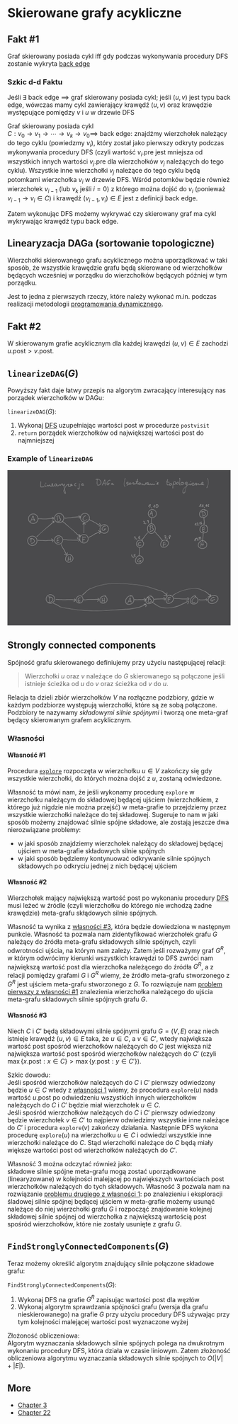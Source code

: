 # Skierowane grafy acykliczne

## $\text {Fakt}$ #1

Graf skierowany posiada cykl iff gdy podczas wykonywania procedury DFS zostanie wykryta [back edge](dfs-directed-graphs.md#rodzaje-kraw%c4%99dzi)

### Szkic d-d $\text {Faktu}$

Jeśli $\exists$ back edge $\implies$ graf skierowany posiada cykl; jeśli $(u,v)$ jest typu back edge, wówczas mamy cykl zawierający krawędź $(u,v)$ oraz krawędzie występujące pomiędzy $v$ i $u$ w drzewie DFS

Graf skierowany posiada cykl\
$C: v_0 \to v_1 \to \dotsb \to v_k \to v_0 \implies$ back edge: znajdźmy wierzchołek należący do tego cyklu (powiedzmy $v_i$), który został jako pierwszy odkryty podczas wykonywania procedury DFS (czyli wartość $v_i.\mathrm{pre}$ jest mniejsza od wszystkich innych wartości $v_j.\mathrm{pre}$ dla wierzchołków $v_j$ należących do tego cyklu). Wszystkie inne wierzchołki $v_j$ należące do tego cyklu będą potomkami wierzchołka $v_i$ w drzewie DFS. Wśród potomków będzie również wierzchołek $v_{i-1}$ (lub $v_k$ jeśli $i=0$) z którego można dojść do $v_i$ (ponieważ $v_{i-1} \to v_i \in C$) i krawędź $(v_{i-1}, v_i) \in E$ jest z definicji back edge.

Zatem wykonując DFS możemy wykrywać czy skierowany graf ma cykl wykrywając krawędź typu back edge.

## Linearyzacja DAGa (sortowanie topologiczne)

Wierzchołki skierowanego grafu acyklicznego można uporządkować w taki sposób, że wszystkie krawędzie grafu będą skierowane od wierzchołków będących wcześniej w porządku do wierzchołków będących później w tym porządku.

Jest to jedna z pierwszych rzeczy, które należy wykonać m.in. podczas realizacji metodologii [programowania dynamicznego](../2020-04-08/programowanie-dynamiczne.md).

## $\text {Fakt}$ #2

W skierowanym grafie acyklicznym dla każdej krawędzi $(u,v) \in E$ zachodzi $u.\mathrm{post} > v.\mathrm{post}$.

## `linearizeDAG`$(G)$

Powyższy fakt daje łatwy przepis na algorytm zwracający interesujący nas porządek wierzchołków w DAGu:

`linearizeDAG`$(G)$:
1. Wykonaj [DFS](dfs-directed-graphs.md) uzupełniając wartości $\mathrm{post}$ w procedurze `postvisit`
2. `return` porządek wierzchołków od największej wartości $\mathrm{post}$ do najmniejszej

### Example of `linearizeDAG`

![example](linearizing-dag-example.png)

## Strongly connected components

Spójność grafu skierowanego definiujemy przy użyciu następującej relacji:

> Wierzchołki $u$ oraz $v$ należące do $G$ skierowanego są połączone jeśli istnieje ścieżka od $u$ do $v$ oraz ścieżka od $v$ do $u$.

Relacja ta dzieli zbiór wierzchołków $V$ na rozłączne podzbiory, gdzie w każdym podzbiorze występują wierzchołki, które są ze sobą połączone. Podzbiory te nazywamy *składowymi silnie spójnymi* i tworzą one meta-graf będący skierowanym grafem acyklicznym.

### Własności

#### Własność #1

Procedura [`explore`](../2020-05-06/depth-first-search.md#exploregv) rozpoczęta w wierzchołku $u \in V$ zakończy się gdy wszystkie wierzchołki, do których można dojść z $u$, zostaną odwiedzone.

Własność ta mówi nam, że jeśli wykonamy procedurę `explore` w wierzchołku należącym do składowej będącej ujściem (wierzchołkiem, z którego już nigdzie nie można przejść) w meta-grafie to przejdziemy przez wszystkie wierzchołki należące do tej składowej. Sugeruje to nam w jaki sposób możemy znajdować silnie spójne składowe, ale zostają jeszcze dwa nierozwiązane problemy:
- w jaki sposób znajdziemy wierzchołek należący do składowej będącej ujściem w meta-grafie składowych silnie spójnych
- w jaki sposób będziemy kontynuować odkrywanie silnie spójnych składowych po odkryciu jednej z nich będącej ujściem

#### Własność #2

Wierzchołek mający największą wartość $\mathrm{post}$ po wykonaniu procedury [DFS](../2020-05-06/depth-first-search.md) musi leżeć w źródle (czyli wierzchołku do którego nie wchodzą żadne krawędzie) meta-grafu skłądowych silnie spójnych.

Własność ta wynika z [własności #3](#w%c5%82asno%c5%9b%c4%87-3), która będzie dowiedziona w następnym punkcie. Własność ta pozwala nam zidentyfikować wierzchołek grafu $G$ należący do źródła meta-grafu składowych silnie spójnych, czyli odwrotności ujścia, na którym nam zależy. Zatem jeśli rozważymy graf $G^R$, w którym odwrócimy kierunki wszystkich krawędzi to DFS zwróci nam największą wartość $\mathrm{post}$ dla wierzchołka należącego do źródła $G^R$, a z relacji pomiędzy grafami $G$ i $G^R$ wiemy, że źródło meta-grafu stworzonego z $G^R$ jest ujściem meta-grafu stworzonego z $G$. To rozwiązuje nam [problem pierwszy z własności #1](#w%c5%82asno%c5%9b%c4%87-1) znalezienia wierzchołka należącego do ujścia meta-grafu składowych silnie spójnych grafu $G$.

#### Własność #3

Niech $C$ i $C'$ będą składowymi silnie spójnymi grafu $G = (V,E)$ oraz niech istnieje krawędź $(u,v) \in E$ taka, że $u\in C$, a $v \in C'$, wtedy największa wartość $\mathrm{post}$ spośród wierzchołków należących do $C$ jest większa niż największa wartość $\mathrm{post}$ spośród wierzchołków należących do $C'$ (czyli $\max\{x.\mathrm{post}: x\in C\} > \max\{y.\mathrm{post}: y \in C'\}$).

Szkic dowodu:\
Jeśli spośród wierzchołków należących do $C$ i $C'$ pierwszy odwiedzony będzie $u\in C$ wtedy z [własności 1](#w%c5%82asno%c5%9b%c4%87-1) wiemy, że procedura `explore`$(u)$ nada wartość $u.\mathrm{post}$ po odwiedzeniu wszystkich innych wierzchołków należących do $C$ i $C'$ będzie miał wierzchołek $u \in C$.\
Jeśli spośród wierzchołków należących do $C$ i $C'$ pierwszy odwiedzony będzie wierzchołek $v \in C'$ to najpierw odwiedzimy wszystkie inne należące do $C'$ i procedura `explore`$(v)$ zakończy działania. Następnie DFS wykona procedurę `explore`$(u)$ na wierzchołku $u \in C$ i odwiedzi wszystkie inne wierzchołki należące do $C$. Stąd wierzchołki należące do $C$ będą miały większe wartości $\mathrm{post}$ od wierzchołków należących do $C'$.

Własność 3 można odczytać również jako:\
składowe silnie spójne meta-grafu mogą zostać uporządkowane (linearyzowane) w kolejności malejącej po największych wartościach $\mathrm{post}$ wierzchołków należących do tych składowych. Własność 3 pozwala nam na rozwiązanie [problemu drugiego z własności 1](#w%c5%82asno%c5%9b%c4%87-1): po znalezieniu i eksploracji śladowej silnie spójnej będącej ujściem w meta-grafie możemy usunąć należące do niej wierzchołki grafu $G$ i rozpocząć znajdowanie kolejnej składowej silnie spójnej od wierzchołka z największą wartością $\mathrm{post}$ spośród wierzchołków, które nie zostały usunięte z grafu $G$.

## `FindStronglyConnectedComponents`$(G)$

Teraz możemy określić algorytm znajdujący silnie połączone składowe grafu:

`FindStronglyConnectedComponents`$(G)$:
1. Wykonaj DFS na grafie $G^R$ zapisując wartości $\mathrm{post}$ dla węzłów
2. Wykonaj algorytm sprawdzania spójności grafu (wersja dla grafu nieskierowanego) na grafie $G$ przy użyciu procedury DFS używając przy tym kolejności malejącej wartości $\mathrm{post}$ wyznaczone wyżej

Złożoność obliczeniowa:\
Algorytm wyznaczania składowych silnie spójnych polega na dwukrotnym wykonaniu procedury DFS, która działa w czasie liniowym. Zatem złożoność obliczeniowa algorytmu wyznaczania składowych silnie spójnych to $O(|V| + |E|)$.

## More

- [Chapter 3](http://algorithmics.lsi.upc.edu/docs/Dasgupta-Papadimitriou-Vazirani.pdf)
- [Chapter 22](https://web.ist.utl.pt/~fabio.ferreira/material/asa/clrs.pdf)

